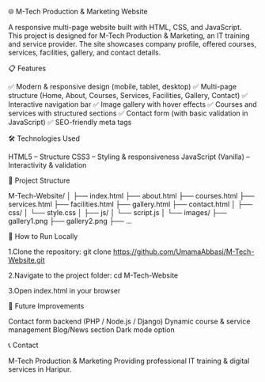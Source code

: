🌐 M-Tech Production & Marketing Website

A responsive multi-page website built with HTML, CSS, and JavaScript.
This project is designed for M-Tech Production & Marketing, an IT training and service provider.
The site showcases company profile, offered courses, services, facilities, gallery, and contact details.

📋 Features

✅ Modern & responsive design (mobile, tablet, desktop)
✅ Multi-page structure (Home, About, Courses, Services, Facilities, Gallery, Contact)
✅ Interactive navigation bar
✅ Image gallery with hover effects
✅ Courses and services with structured sections
✅ Contact form (with basic validation in JavaScript)
✅ SEO-friendly meta tags

🛠️ Technologies Used

HTML5 – Structure
CSS3 – Styling & responsiveness
JavaScript (Vanilla) – Interactivity & validation

📂 Project Structure

M-Tech-Website/
│
├── index.html
├── about.html
├── courses.html
├── services.html
├── facilities.html
├── gallery.html
├── contact.html
│
├── css/
│   └── style.css
│
├── js/
│   └── script.js
│
└── images/
    ├── gallery1.png
    ├── gallery2.png
    ├── ...
    
🚀 How to Run Locally

1.Clone the repository:
git clone https://github.com/UmamaAbbasi/M-Tech-Website.git

2.Navigate to the project folder:
cd M-Tech-Website

3.Open index.html in your browser

🎯 Future Improvements

Contact form backend (PHP / Node.js / Django)
Dynamic course & service management
Blog/News section
Dark mode option

📞 Contact

M-Tech Production & Marketing
Providing professional IT training & digital services in Haripur.

